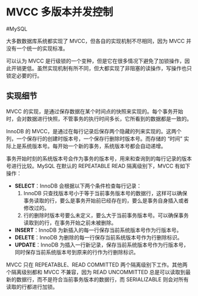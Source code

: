 # MVCC 多版本并发控制
#MySQL 

大多数数据库系统都实现了 MVCC，但各自的实现机制不尽相同，因为 MVCC 并没有一个统一的实现标准。

可以认为 MVCC 是行级锁的一个变种，但是它在很多情况下避免了加锁操作，因此开销更低。虽然实现机制有所不同，但大都实现了非阻塞的读操作，写操作也只锁定必要的行。

## 实现细节

MVCC 的实现，是通过保存数据在某个时间点的快照来实现的。每个事务开始时，会对数据进行快照，不管事务的执行时间多长，它所看到的数据都是一致的。

InnoDB 的 MVCC，是通过在每行记录后保存两个隐藏的列来实现的。这两个列，一个保存行的创建时版本号，一个保存行删除时版本号。而存储的 “时间” 实际上是系统版本号。每开始一个新的事务，系统版本号都会自动递增。

事务开始时刻的系统版本号会作为事务的版本号，用来和查询到的每行记录的版本号进行比较。MySQL 在默认的 REPEATABLE READ 隔离级别下，MVCC 有如下操作：

+ **SELECT**：InnoDB 会根据以下两个条件检查每行记录：
	1. InnoDB 只查找版本号小于等于当前事务版本号的数据行，这样可以确保事务读取的行，要么是事务开始前已经存在的，要么是事务自身插入或者修改过的。
	2. 行的删除时版本号要么未定义，要么大于当前事务版本号。可以确保事务读取到的行，在事务开始之前未被删除。
+ **INSERT**：InnoDB 为新插入的每一行保存当前系统版本号作为行版本号。
+ **DELETE**：InnoDB 为删除的每一行保存当前系统版本号作为行删除标识。
+ **UPDATE**：InnoDB 为插入一行新记录，保存当前系统版本号作为行版本号，同时保存当前系统版本号到原来的行作为行删除标识。

MVCC 只在 REPEATABLE、READ COMMITTED 两个隔离级别下工作。其他两个隔离级别都和 MVCC 不兼容，因为 READ UNCOMMITTED  总是可以读取到最新的数据行，而不是符合当前事务版本的数据行，而 SERIALIZABLE 则会对所有读取的行都进行加锁。